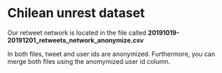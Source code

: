 # Chilean unrest dataset



Our retweet network is located in the file called **20191019-20191201_retweets_network_anonymize.csv** 

In both files, tweet and user ids are anonymized. Furthermore, you can merge both files using the anomymized user id column.


